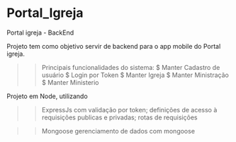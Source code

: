 # Portal_Igreja
Portal igreja - BackEnd

Projeto tem como objetivo servir de backend para o app mobile do Portal igreja.

>> Principais funcionalidades do sistema:
      $ Manter Cadastro de usuário
      $ Login por Token
      $ Manter Igreja
      $ Manter Ministração
      $ Manter Ministerio
   
  

Projeto em Node, utilizando 

>> ExpressJs 
      com validação por token; definições de acesso à requisições publicas e privadas; rotas de requisições
      
>> Mongoose
      gerenciamento de dados com mongoose

